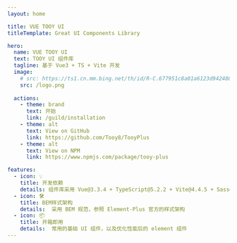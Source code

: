 ```yaml
---
layout: home

title: VUE TOOY UI
titleTemplate: Great UI Components Library

hero:
  name: VUE TOOY UI
  text: TOOY UI 组件库
  tagline: 基于 Vue3 + TS + Vite 开发
  image:
    # src: https://ts1.cn.mm.bing.net/th/id/R-C.677951c8a01a6123d942486406a005e3?rik=E8e%2bRZPbcfUPHA&riu=http%3a%2f%2fwww.tooy.it%2fimages%2fdownload%2fTOOY.jpg&ehk=tL607ju2NYEJmwXG0QParP%2fO7iKlNNpelgeqXttWAvI%3d&risl=&pid=ImgRaw&r=0
    src: /logo.png
   
  actions:
    - theme: brand
      text: 开始
      link: /guild/installation
    - theme: alt
      text: View on GitHub
      link: https://github.com/Tooy8/TooyPlus
    - theme: alt
      text: View on NPM
      link: https://www.npmjs.com/package/tooy-plus

features:
  - icon: 💡
    title: 开发依赖
    details: 组件库采用 Vue@3.3.4 + TypeScript@5.2.2 + Vite@4.4.5 + Sass@1.67.0 实现
  - icon: 🛠️
    title: BEM样式架构  
    details:  采用 BEM 规范，参照 Element-Plus 官方的样式架构
  - icon: 📦
    title: 开箱即用
    details:  常用的基础 UI 组件，以及优化性能后的 element 组件
---
```

